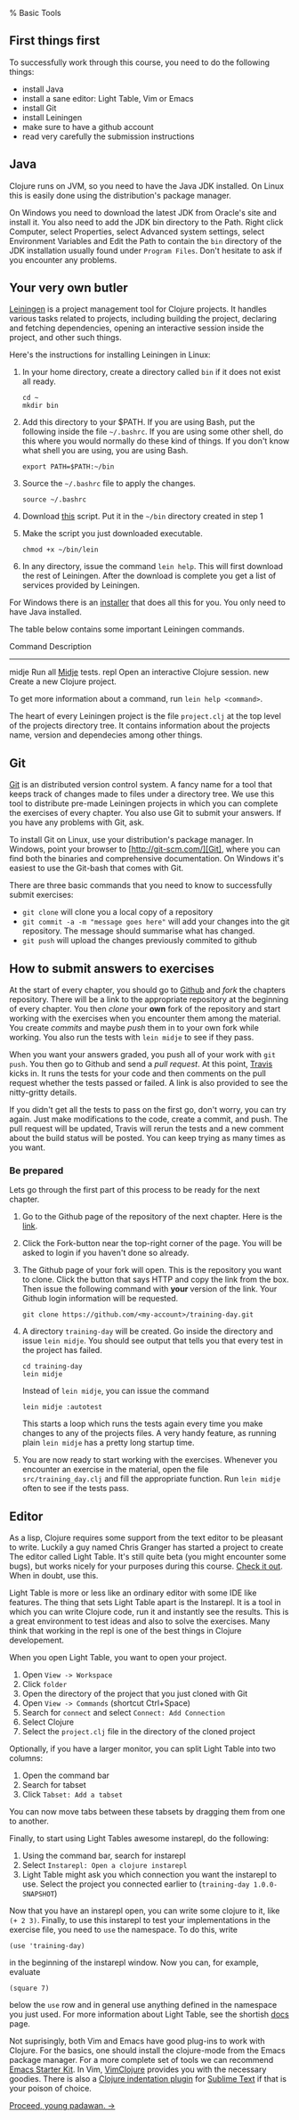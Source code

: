 % Basic Tools

## First things first

To successfully work through this course, you need to do the following
things:

- install Java
- install a sane editor: Light Table, Vim or Emacs
- install Git
- install Leiningen
- make sure to have a github account
- read very carefully the submission instructions

## Java

Clojure runs on JVM, so you need to have the Java JDK installed. On
Linux this is easily done using the distribution's package manager.

On Windows you need to download the latest JDK from Oracle's site and
install it. You also need to add the JDK bin directory to the Path.
Right click Computer, select Properties, select Advanced system
settings, select Environment Variables and Edit the Path to contain
the `bin` directory of the JDK installation usually found under
`Program Files`. Don't hesitate to ask if you encounter any problems.


## Your very own butler

[Leiningen] is a project management tool for Clojure projects. It
handles various tasks related to projects, including building the
project, declaring and fetching dependencies, opening an interactive
session inside the project, and other such things.

Here's the instructions for installing Leiningen in Linux:

1. In your home directory, create a directory called `bin` if it does
   not exist all ready.

    ~~~ {.sh}
    cd ~
    mkdir bin
    ~~~

2. Add this directory to your $PATH. If you are using Bash, put the
   following inside the file `~/.bashrc`. If you are using some other
   shell, do this where you would normally do these kind of things. If
   you don't know what shell you are using, you are using Bash.

    ~~~ {.sh}
    export PATH=$PATH:~/bin
    ~~~

3. Source the `~/.bashrc` file to apply the changes.

    ~~~ {.sh}
    source ~/.bashrc
    ~~~

3. Download [this][LeinInstall] script. Put it in the `~/bin`
   directory created in step 1

4. Make the script you just downloaded executable.

    ~~~ {.sh}
    chmod +x ~/bin/lein
    ~~~

5. In any directory, issue the command `lein help`. This will first
   download the rest of Leiningen. After the download is complete you
   get a list of services provided by Leiningen.

For Windows there is an
[installer](http://leiningen-win-installer.djpowell.net/) that does
all this for you. You only need to have Java installed.

The table below contains some important Leiningen commands.

Command         Description
-------         -----------
midje           Run all [Midje] tests.
repl            Open an interactive Clojure session.
new             Create a new Clojure project.

To get more information about a command, run `lein help <command>`.

The heart of every Leiningen project is the file `project.clj` at the
top level of the projects directory tree. It contains information
about the projects name, version and dependecies among other things.

## Git

[Git][Git] is an distributed version control system. A fancy name for
a tool that keeps track of changes made to files under a directory
tree. We use this tool to distribute pre-made Leiningen projects in
which you can complete the exercises of every chapter. You also use
Git to submit your answers. If you have any problems with Git, ask.

To install Git on Linux, use your distribution's package manager. In
Windows, point your browser to [http://git-scm.com/][Git], where you
can find both the binaries and comprehensive documentation. On
Windows it's easiest to use the Git-bash that comes with Git.

There are three basic commands that you need to know to successfully
submit exercises:

- `git clone` will clone you a local copy of a repository
- `git commit -a -m "message goes here"` will add your changes into the git
  repository. The message should summarise what has changed.
- `git push` will upload the changes previously commited to github

## How to submit answers to exercises

At the start of every chapter, you should go to [Github][Github] and *fork* the
chapters repository. There will be a link to the appropriate repository at the
beginning of every chapter. You then *clone* your **own** fork of the
repository and start working with the exercises when you encounter them among
the material. You create *commits* and maybe *push* them in to your own fork
while working. You also run the tests with `lein midje` to see if they pass.

When you want your answers graded, you push all of your work with `git push`.
You then go to Github and send a *pull request*. At this point,
[Travis][Travis] kicks in. It runs the tests for your code and then comments on
the pull request whether the tests passed or failed. A link is also provided to
see the nitty-gritty details.

If you didn't get all the tests to pass on the first go, don't worry, you can
try again. Just make modifications to the code, create a commit, and push. The
pull request will be updated, Travis will rerun the tests and a new comment
about the build status will be posted. You can keep trying as many times as you
want.

### Be prepared

Lets go through the first part of this process to be ready for the next
chapter.

1. Go to the Github page of the repository of the next chapter. Here is the
   [link](https://github.com/iloveponies/training-day).

2. Click the Fork-button near the top-right corner of the page. You will be
   asked to login if you haven't done so already.

3. The Github page of your fork will open. This is the repository you want to
   clone. Click the button that says HTTP and copy the link from the box. Then
   issue the following command with **your** version of the link. Your Github
   login information will be requested.

    ~~~ {.sh}
    git clone https://github.com/<my-account>/training-day.git
    ~~~

4. A directory `training-day` will be created. Go inside the directory and
   issue `lein midje`. You should see output that tells you that every test in
   the project has failed.

    ~~~ {.sh}
    cd training-day
    lein midje
    ~~~
   Instead of `lein midje`, you can issue the command

    ~~~ {.sh}
    lein midje :autotest
    ~~~
   This starts a loop which runs the tests again every time you make
   changes to any of the projects files. A very handy feature, as
   running plain `lein midje` has a pretty long startup time.

5. You are now ready to start working with the exercises. Whenever you
   encounter an exercise in the material, open the file `src/training_day.clj`
   and fill the appropriate function. Run `lein midje` often to see if the
   tests pass.

## Editor

As a lisp, Clojure requires some support from the text editor to be pleasant to
write. Luckily a guy named Chris Granger has started a project to create The
editor called Light Table. It's still quite beta (you might encounter some
bugs), but works nicely for your purposes during this course.  [Check it
out][LightTable]. When in doubt, use this.

Light Table is more or less like an ordinary editor with some IDE like
features. The thing that sets Light Table apart is the Instarepl. It
is a tool in which you can write Clojure code, run it and instantly
see the results. This is a great environment to test ideas and also to
solve the exercises. Many think that working in the repl is one of the
best things in Clojure developement.

When you open Light Table, you want to open your project.

1. Open `View -> Workspace`
2. Click `folder`
3. Open the directory of the project that you just cloned with Git
4. Open `View -> Commands` (shortcut Ctrl+Space)
5. Search for `connect` and select `Connect: Add Connection`
6. Select Clojure
7. Select the `project.clj` file in the directory of the cloned project

Optionally, if you have a larger monitor, you can split Light Table into two
columns:

1. Open the command bar
2. Search for tabset
3. Click `Tabset: Add a tabset`

You can now move tabs between these tabsets by dragging them from one to
another.

Finally, to start using Light Tables awesome instarepl, do the following:

1. Using the command bar, search for instarepl
2. Select `Instarepl: Open a clojure instarepl`
3. Light Table might ask you which connection you want the instarepl to use.
   Select the project you connected earlier to (`training-day 1.0.0-SNAPSHOT`)

Now that you have an instarepl open, you can write some clojure to it, like `(+
2 3)`. Finally, to use this instarepl to test your implementations in the
exercise file, you need to `use` the namespace. To do this, write

~~~{.clj}
(use 'training-day)
~~~

in the beginning of the instarepl window. Now you can, for example, evaluate

~~~{.clj}
(square 7)
~~~

below the `use` row and in general use anything defined in the namespace you
just used. For more information about Light Table, see the shortish
[docs][LightTableDocs] page.

Not suprisingly, both Vim and Emacs have good plug-ins to work with Clojure.
For the basics, one should install the clojure-mode from the Emacs package
manager. For a more complete set of tools we can recommend [Emacs Starter
Kit][EST]. In Vim, [VimClojure][VimClojure] provides you with the necessary
goodies. There is also a [Clojure indentation plugin][SublimeIndent] for
[Sublime Text][Sublime] if that is your poison of choice.

[Proceed, young padawan. →][next]

[Form]: https://elomake.helsinki.fi/lomakkeet/42235/lomake.html
[LightTable]: http://www.lighttable.com/
[EST]: https://github.com/technomancy/emacs-starter-kit
[VimClojure]: https://github.com/vim-scripts/VimClojure
[Git]: http://git-scm.com
[Github]: https://github.com
[Leiningen]: https://github.com/technomancy/leiningen
[LeinInstall]: https://raw.github.com/technomancy/leiningen/stable/bin/lein
[LeinInstallWindows]: https://raw.github.com/technomancy/leiningen/stable/bin/lein.bat
[Midje]: https://github.com/marick/Midje
[Ubuntu]: http://ubuntu.com
[Vim]: http://vim.org
[next]: training-day.html
[vm]: http://cs.helsinki.fi/ilmari.vacklin/ClojureBox.zip
[VirtualBox]: http://virtualbox.org
[wget]: http://users.ugent.be/~bpuype/wget/#download
[Travis]: http://travis-ci.org
[LightTableDocs]: http://docs.lighttable.com/
[Sublime]: http://www.sublimetext.com/
[SublimeIndent]: https://github.com/odyssomay/sublime-lispindent
